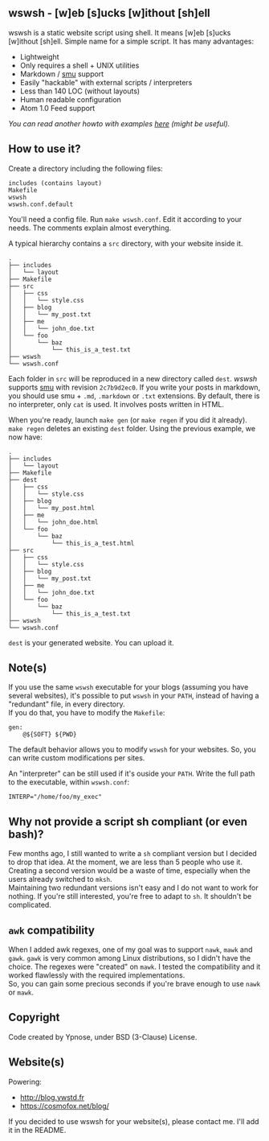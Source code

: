 wswsh - [w]eb [s]ucks [w]ithout [sh]ell
---------------------------------------

wswsh is a static website script using shell. It means [w]eb [s]ucks
[w]ithout [sh]ell. Simple name for a simple script.
It has many advantages:

  * Lightweight
  * Only requires a shell + UNIX utilities
  * Markdown / [smu](https://github.com/Gottox/smu) support
  * Easily "hackable" with external scripts / interpreters
  * Less than 140 LOC (without layouts)
  * Human readable configuration
  * Atom 1.0 Feed support

*You can read another howto with examples [here](http://blog.ywstd.fr/2013/blogging-shell.html) (might be useful).*

How to use it?
--------------

Create a directory including the following files:

	includes (contains layout)
	Makefile
	wswsh
	wswsh.conf.default

You'll need a config file. Run `make wswsh.conf`. Edit it according to
your needs. The comments explain almost everything.  

A typical hierarchy contains a `src` directory, with your website inside
it.

	.
	├── includes
	│   └── layout
	├── Makefile
	├── src
	│   ├── css
	│   │   └── style.css
	│   ├── blog
	│   │   └── my_post.txt
	│   ├── me
	│   │   └── john_doe.txt
	│   └── foo
	│       └── baz
	│           └── this_is_a_test.txt
	├── wswsh
	└── wswsh.conf

Each folder in `src` will be reproduced in a new directory called `dest`.
*wswsh* supports [smu](https://github.com/Gottox/smu) with revision
`2c7b9d2ec0`. If you write your posts in markdown, you should use smu +
`.md`, `.markdown` or `.txt` extensions.
By default, there is no interpreter, only `cat` is used. It involves
posts written in HTML.

When you're ready, launch `make gen` (or `make regen` if you did it
already). `make regen` deletes an existing `dest` folder. Using the
previous example, we now have:

	.
	├── includes
	│   └── layout
	├── Makefile
	├── dest
	│   ├── css
	│   │   └── style.css
	│   ├── blog
	│   │   └── my_post.html
	│   ├── me
	│   │   └── john_doe.html
	│   └── foo
	│       └── baz
	│           └── this_is_a_test.html
	├── src
	│   ├── css
	│   │   └── style.css
	│   ├── blog
	│   │   └── my_post.txt
	│   ├── me
	│   │   └── john_doe.txt
	│   └── foo
	│       └── baz
	│           └── this_is_a_test.txt
	├── wswsh
	└── wswsh.conf

`dest` is your generated website. You can upload it.

Note(s)
-------

If you use the same `wswsh` executable for your blogs (assuming you have
several websites), it's possible to put `wswsh` in your `PATH`, instead
of having a "redundant" file, in every directory.  
If you do that, you have to modify the `Makefile`:

```make
gen:
	@${SOFT} ${PWD}
```

The default behavior allows you to modify `wswsh` for your websites. So,
you can write custom modifications per sites.

An "interpreter" can be still used if it's ouside your `PATH`. Write the
full path to the executable, within `wswsh.conf`:

	INTERP="/home/foo/my_exec"

Why not provide a script sh compliant (or even bash)?
-----------------------------------------------------

Few months ago, I still wanted to write a `sh` compliant version but I
decided to drop that idea. At the moment, we are less than 5 people who
use it. Creating a second version would be a waste of time, especially
when the users already switched to `mksh`.  
Maintaining two redundant versions isn't easy and I do not want to work
for nothing. If you're still interested, you're free to adapt to `sh`.
It shouldn't be complicated.

`awk` compatibility
-------------------

When I added awk regexes, one of my goal was to support `nawk`, `mawk`
and `gawk`. `gawk` is very common among Linux distributions, so I didn't
have the choice. The regexes were "created" on `mawk`. I tested the
compatibility and it worked flawlessly with the required implementations.  
So, you can gain some precious seconds if you're brave enough to use
`nawk` or `mawk`.

Copyright
---------

Code created by Ypnose, under BSD (3-Clause) License.

Website(s)
----------

Powering:
  * http://blog.ywstd.fr
  * https://cosmofox.net/blog/

If you decided to use wswsh for your website(s), please contact me. I'll
add it in the README.
